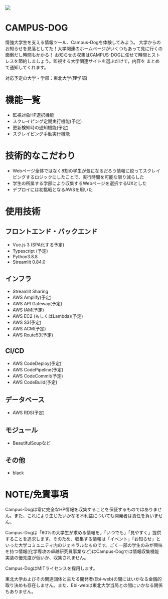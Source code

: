 <img src='https://www.tohoku.ac.jp/japanese/share/img/logo_header.png'>

# CAMPUS-DOG
情強大学生を支える情報ツール、Campus-Dogを体験してみよう。
大学からのお知らせを見落としてた！大学関連のホームページがいくつもあって見に行くの面倒だし時間もかかる！
お知らせの収集はCAMPUS-DOGに任せて時間とストレスを節約しましょう。監視する大学関連サイトを選ぶだけで，内容を
まとめて通知してくれます。

対応予定の大学・学部：東北大学(理学部)

# 機能一覧

- 監視対象HP選択機能
- スクレイピング定期実行機能(予定)
- 更新検知時の通知機能(予定)
- スクレイピング手動実行機能

# 技術的なこだわり

- Webページ全体ではなく8割の学生が気になるだろう情報に絞ってスクレイピングするロジックにしたことで、実行時間を可能な限り減らした
- 学生の所属する学部により収集するWebページを選択するUXとした
- デプロイには初挑戦となるAWSを用いた

# 使用技術

## フロントエンド・バックエンド
- Vue.js 3 (SPA化する予定)
- Typescript (予定)
- Python3.8.8
- Streamlit 0.84.0

## インフラ
- Streamlit Sharing
- AWS Amplify(予定)
- AWS API Gateway(予定)
- AWS IAM(予定)
- AWS EC2 (もしくはLambda)(予定)
- AWS S3(予定)
- AWS ACM(予定)
- AWS Route53(予定)

## CI/CD
- AWS CodeDeploy(予定)
- AWS CodePipeline(予定)
- AWS CodeCommit(予定)
- AWS CodeBuild(予定)

## データベース
- AWS RDS(予定)

## モジュール
- BeautifulSoupなど

## その他
- black

# NOTE/免責事項

<p>Campus-Dogは常に完全なHP情報を収集することを保証するものではありません。また、これにより生じたいかなる不利益についても開発者は責任を負いません。</p>
<p>Campus-Dogは「80%の大学生が求める情報を」「いつでも」「見やすく」提供することを追求します。そのため、収集する情報は「イベント」「お知らせ」といった大学コミュニティ内のジェネラルなものです。ごく一部の学生のみが興味を持つ情報(化学専攻の卓越研究員事業など)はCampus-Dogでは情報収集機能実装の優先度が低いか、収集されません。</p>
<p>Campus-DogはMITライセンスを採用します。</p>
<p>東北大学およびその関連団体と主たる開発者(Ebi-web)の間にはいかなる金銭的取り決めも存在しません。また、Ebi-webは東北大学当局との間にいかなる関係もありません。</p>

